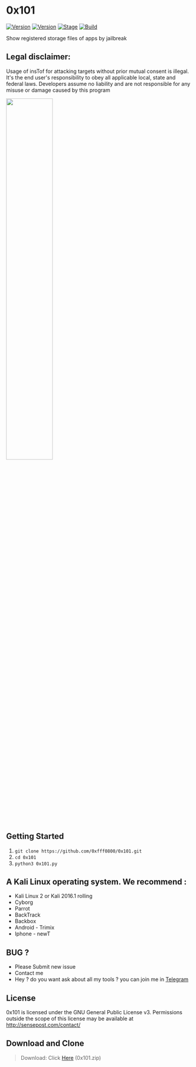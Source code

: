 # 0x101



[![Version](https://img.shields.io/badge/Brutesploit-1.1.0-brightgreen.svg?maxAge=259200)]()
[![Version](https://img.shields.io/badge/Codename-Pretty-red.svg?maxAge=259200)]()
[![Stage](https://img.shields.io/badge/Release-Stable-brightgreen.svg)]()
[![Build](https://img.shields.io/badge/Supported_OS-Linux-orange.svg)]()

Show registered storage files of apps by jailbreak

## Legal disclaimer:

Usage of insTof for attacking targets without prior mutual consent is illegal. It's the end user's responsibility to obey all applicable local, state and federal laws. Developers assume no liability and are not responsible for any misuse or damage caused by this program 

<img src="https://c.top4top.io/p_2126ljgs51.png" width="50%"></img> 



## Getting Started
1. ```git clone https://github.com/0xfff0800/0x101.git```
2. ```cd 0x101```
4. ```python3 0x101.py```


## A Kali Linux operating system. We recommend :
- Kali Linux 2 or Kali 2016.1 rolling 
- Cyborg
- Parrot 
- BackTrack 
- Backbox  
- Android - Trimix
- Iphone - newT 

## BUG ? 
- Please Submit new issue 
- Contact me
- Hey ? do you want ask about all my tools ? you can join me in [Telegram](https://T.me/flaah999)

## License 

0x101 is licensed under the GNU General Public License v3. Permissions outside the scope of this license may be available at http://sensepost.com/contact/
 
 ## Download and Clone
 > Download: Click [Here](https://github.com/0xfff0800/0x101/archive/master.zip) (0x101.zip)
 
